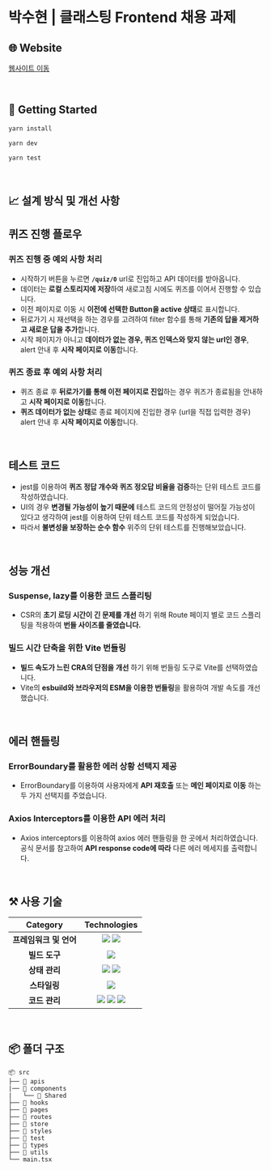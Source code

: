 # 박수현 | 클래스팅 Frontend 채용 과제

## 🌐 Website

[웹사이트 이동](https://classting-assignment-pysoo.vercel.app)

<br />

## 🚀 Getting Started

```bash
yarn install
```

```bash
yarn dev
```

```bash
yarn test
```

<br />

## 📈 설계 방식 및 개선 사항

## 퀴즈 진행 플로우

### 퀴즈 진행 중 예외 사항 처리

- 시작하기 버튼을 누르면 **`/quiz/0`** url로 진입하고 API 데이터를 받아옵니다.
- 데이터는 **로컬 스토리지에 저장**하여 새로고침 시에도 퀴즈를 이어서 진행할 수 있습니다.
- 이전 페이지로 이동 시 **이전에 선택한 Button을 active 상태**로 표시합니다.
- 뒤로가기 시 재선택을 하는 경우를 고려하여 filter 함수를 통해 **기존의 답을 제거하고 새로운 답을 추가**합니다.
- 시작 페이지가 아니고 **데이터가 없는 경우, 퀴즈 인덱스와 맞지 않는 url인 경우**, alert 안내 후 **시작 페이지로 이동**합니다.

### 퀴즈 종료 후 예외 사항 처리

- 퀴즈 종료 후 **뒤로가기를 통해 이전 페이지로 진입**하는 경우 퀴즈가 종료됨을 안내하고 **시작 페이지로 이동**합니다.
- **퀴즈 데이터가 없는 상태**로 종료 페이지에 진입한 경우 (url을 직접 입력한 경우) alert 안내 후 **시작 페이지로 이동**합니다.

<br />

## 테스트 코드

- jest를 이용하여 **퀴즈 정답 개수와 퀴즈 정오답 비율을 검증**하는 단위 테스트 코드를 작성하였습니다.
- UI의 경우 **변경될 가능성이 높기 때문에** 테스트 코드의 안정성이 떨어질 가능성이 있다고 생각하여 jest를 이용하여 단위 테스트 코드를 작성하게 되었습니다.
- 따라서 **불변성을 보장하는 순수 함수** 위주의 단위 테스트를 진행해보았습니다.

<br />

## 성능 개선

### Suspense, lazy를 이용한 코드 스플리팅

- CSR의 **초기 로딩 시간이 긴 문제를 개선** 하기 위해 Route 페이지 별로 코드 스플리팅을 적용하여 **번들 사이즈를 줄였습니다.**

### 빌드 시간 단축을 위한 Vite 번들링

- **빌드 속도가 느린 CRA의 단점을 개선** 하기 위해 번들링 도구로 Vite를 선택하였습니다.
- Vite의 **esbuild와 브라우저의 ESM을 이용한 번들링**을 활용하여 개발 속도를 개선했습니다.

<br />

## **에러 핸들링**

### ErrorBoundary를 활용한 에러 상황 선택지 제공

- ErrorBoundary를 이용하여 사용자에게 **API 재호출** 또는 **메인 페이지로 이동** 하는 두 가지 선택지를 주었습니다.

### Axios Interceptors를 이용한 API 에러 처리

- Axios interceptors를 이용하여 axios 에러 핸들링을 한 곳에서 처리하였습니다. 공식 문서를 참고하여 **API response code에 따라** 다른 에러 메세지를 출력합니다.

<br />

## ⚒️ 사용 기술

|        Category        |                                                                                                                                                       Technologies                                                                                                                                                        |
| :--------------------: | :-----------------------------------------------------------------------------------------------------------------------------------------------------------------------------------------------------------------------------------------------------------------------------------------------------------------------: |
| **프레임워크 및 언어** |                                                  <img src="https://img.shields.io/badge/react-61DAFB?style=for-the-badge&logo=react&logoColor=black"> <img src="https://img.shields.io/badge/TypeScript-3178C6.svg?style=for-the-badge&logo=TypeScript&logoColor=black">                                                  |
|     **빌드 도구**      |                                                                                                          <img src="https://img.shields.io/badge/Vite-646CFF.svg?style=for-the-badge&logo=vite&logoColor=white">                                                                                                           |
|     **상태 관리**      |                                                <img src="https://img.shields.io/badge/React_query-FF4154?&style=for-the-badge&logo=reactquery&logoColor=white"> <img src="https://img.shields.io/badge/zustand-ddDF1E?&style=for-the-badge&logo=zustand&logoColor=white">                                                 |
|      **스타일링**      |                                                                                               <img src="https://img.shields.io/badge/Styled_Components-D26AC2?&style=for-the-badge&logo=StyledComponents&logoColor=white">                                                                                                |
|     **코드 관리**      | <img src="https://img.shields.io/badge/ESLINT-4B32C3?&style=for-the-badge&logo=ESLint&logoColor=white"> <img src="https://img.shields.io/badge/PRETTIER-F7B93E?&style=for-the-badge&logo=Prettier&logoColor=white"> <img src="https://img.shields.io/badge/HUSKY-000000?&style=for-the-badge&logo=Husky&logoColor=white"> |

<br />

## 📦 폴더 구조

```
📦 src
├── 📂 apis
|── 📂 components
|   └── 📂 Shared
├── 📂 hooks
├── 📂 pages
├── 📂 routes
├── 📂 store
├── 📂 styles
├── 📂 test
├── 📂 types
├── 📂 utils
└── main.tsx
```
